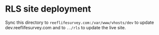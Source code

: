 # RLS site deployment

Sync this directory to `reeflifesurvey.com:/var/www/vhosts/dev` to update dev.reeflifesurvey.com and to `../rls` to
update the live site.
